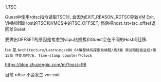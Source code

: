 
1.TSC

Guest中使用rdtsc指令读取TSC时, 会因为EXIT_REASON_RDTSC导致VM Exit. VMM读取Host的TSC和VMCS中的TSC_OFFSET, 然后把host_tst+tsc_offset返回给Guest. 

要做出OFFSET的原因是考虑到vcpu热插拔和Guest会在不同的Host间迁移. 

tsc 见 `Architecture/Learning/x86_64编程体系探索及编程/第3篇 调试和性能监控/第15章 性能监控/6. Time-stamp counter与clock`

https://blog.zhuzengju.com/m/?post=98

目前 rdtsc 不会发生 vm-exit

